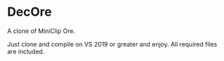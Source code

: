 # DecOre
A clone of  MiniClip Ore.

Just clone and compile on VS 2019 or greater and enjoy. All required files are included.
